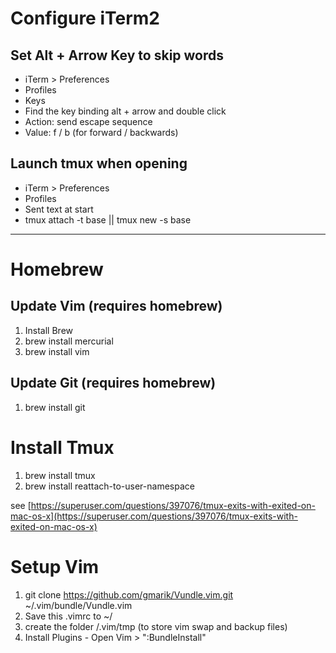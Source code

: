 # Configure iTerm2

## Set Alt + Arrow Key to skip words

* iTerm > Preferences
* Profiles
* Keys
* Find the key binding alt + arrow and double click
* Action: send escape sequence
* Value: f / b (for forward / backwards)

## Launch tmux when opening

* iTerm > Preferences
* Profiles
* Sent text at start
* tmux attach -t base || tmux new -s base

---

# Homebrew

## Update Vim (requires homebrew)

1. Install Brew
2. brew install mercurial
3. brew install vim

## Update Git (requires homebrew)

1. brew install git

# Install Tmux

1. brew install tmux
2. brew install reattach-to-user-namespace

see [https://superuser.com/questions/397076/tmux-exits-with-exited-on-mac-os-x](https://superuser.com/questions/397076/tmux-exits-with-exited-on-mac-os-x)

# Setup Vim

1. git clone https://github.com/gmarik/Vundle.vim.git ~/.vim/bundle/Vundle.vim
2. Save this .vimrc to ~/
3. create the folder /.vim/tmp (to store vim swap and backup files)
4. Install Plugins - Open Vim > ":BundleInstall"
